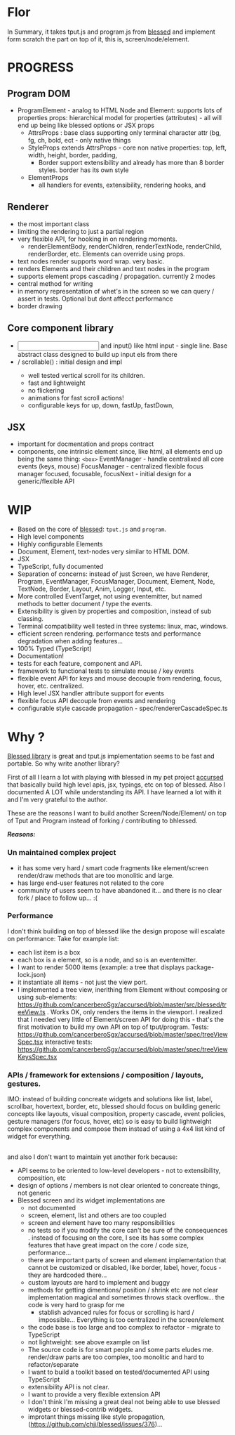 # Flor

In Summary, it takes tput.js and program.js from [blessed](https://github.com/chjj/blessed) and implement form scratch the part on top of it, this is, screen/node/element. 

<!-- toc -->

<!-- tocstop -->

# PROGRESS

## Program DOM 
  * ProgramElement - analog to HTML Node and Element: supports lots of properties 
  props: hierarchical model for properties (attributes) - all will end up being like blessed options or JSX props
    * AttrsProps : base class supporting only terminal character attr (bg, fg, ch, bold, ect - only native things 
    * StyleProps extends AttrsProps - core non native properties: top, left, width, height, border, padding, 
       * Border support extensibility and already has more than 8 border styles. border has its own style
    * ElementProps
       * all handlers for events, extensibility, rendering hooks, and 


## Renderer
  * the most important class
  * limiting the rendering to just a partial region
  * very flexible API, for hooking in on rendering moments. 
    * renderElementBody, renderChildren, renderTextNode, renderChild, renderBorder, etc. Elements can override using props. 
  * text nodes render supports word wrap. very basic.
  * renders Elements and their children and text nodes in the program
  * supports element props cascading / propagation. currently 2 modes
  * central method for writing
  * in memory representation of whet's in the screen so we can query / assert in tests. Optional but dont affecct performance
  * border drawing


## Core component library 
 * <Input> and input()  like html input - single line. Base abstract class designed to build up input els from there
 * <Scrollable> / scrollable() : initial design and impl
    * well tested vertical scroll for its children. 
    * fast and lightweight
    * no flickering 
    * animations for fast scroll actions!
     * configurable keys for up, down, fastUp, fastDown, 

## JSX
* important for docmentation and props contract 
 * components, one intrinsic element since, like html, all elements end up being the same thing: ``<box>``
 EventManager - handle centralixed all core events (keys, mouse)
 FocusManager - centralized flexible focus manager  focused, focusable, focusNext - initial design for a generic/flexible API
  


  
# WIP

 * Based on the core of [blessed](https://github.com/chjj/blessed): `tput.js` and `program`. 
 * High level components
 * Highly configurable Elements
 * Document, Element, text-nodes very similar to HTML DOM. 
 * JSX 
 * TypeScript, fully documented
 * Separation of concerns: instead of just Screen, we have Renderer, Program, EventManager, FocusManager, Document, Element, Node, TextNode, Border, Layout, Anim, Logger, Input, etc. 
 * More controlled EventTarget, not using eventemitter, but named methods to better document / type the events. 
 * Extensibility is given by properties and composition, instead of sub classing. 
 * Terminal compatibility well tested in three systems: linux, mac, windows. 
 * efficient screen rendering. performance tests and performance degradation when adding features... 
 * 100% Typed (TypeScript)
 * Documentation!
 * tests for each feature, component and API. 
 * framework to functional tests to simulate mouse / key events
 * flexible event API for keys and mouse decouple from rendering, focus, hover, etc. centralized. 
 * High level JSX handler attribute support for events 
 * flexible focus API decouple from events and rendering
 * configurable style cascade propagation - spec/rendererCascadeSpec.ts

# Why ?

[Blessed library](https://github.com/chjj/blessed) is great and tput.js implementation seems to be fast and portable. So why write another library?

First of all I learn a lot with playing with blessed in my pet project [accursed](https://github.com/cancerberoSgx/accursed) that basically build high level apis, jsx, typings, etc on top of blessed. Also I documented A LOT while understanding its API. I have learned a lot with it and I'm very grateful to the author. 

These are the reasons I want to build another Screen/Node/Element/ on top of Tput and Program instead of forking / contributing to bhlessed.

***Reasons:*** 

### Un maintained complex project

 * it has some very hard / smart code fragments like element/screen render/draw methods that are too monolitic and large. 
 * has large end-user features not related to the core
 * community of users seem to have abandoned it... and there is no clear fork / place to follow up... :(

### Performance

I don't think building on top of blessed like the design propose will escalate on performance: Take for example list: 

 * each list item is a box
 * each box is a element, so is a node, and so is an eventemitter. 
 * I want to render 5000 items (example: a tree that displays package-lock.json)
 * it instantiate all items - not just the view port. 
 * I implemented a tree view, inerithing from Element without composing or using sub-elements: https://github.com/cancerberoSgx/accursed/blob/master/src/blessed/treeView.ts . Works OK, only renders the items in the viewport. I realized that I needed very little of Element/screen API for doing this - that's the first motivation to build my own API on top of tput/program. Tests: https://github.com/cancerberoSgx/accursed/blob/master/spec/treeViewSpec.tsx  interactive tests: https://github.com/cancerberoSgx/accursed/blob/master/spec/treeViewKeysSpec.tsx
 
 ### APIs / framework for extensions / composition / layouts, gestures. 

 IMO: instead of building concreate widgets and solutions like list, label, scrollbar, hovertext, border, etc, blessed should focus on building generic concepts like layouts, visual composition, property cascade, event policies, gesture managers (for focus, hover, etc) so is easy to build lightweight complex components and compose them instead of using a 4x4 list kind of widget for everything. 

##

and also I don't want to maintain yet another fork because: 

 * API seems to be oriented to low-level developers - not to extensibility, composition, etc
 * design of options / members is not clear oriented to concreate things, not generic
 * Blessed screen and its widget implementations are 
   * not documented
   * screen, element, list and others are too coupled
   * screen and element have too many responsibilities
   * no tests so if you modify the core can't be sure of the consequences . 
   instead of focusing on the core, I see its has some complex features that have great impact on the core / code size, performance... 
   * there are important parts of screen and element implementation that cannot be customized or disabled, like border, label, hover, focus - they are hardcoded there... 
   * custom layouts are hard to implement and buggy
   * methods for getting dimentions/ position / shrink etc are not clear implementation magical and sometimes throws stack overflow... the code is very hard to grasp for me
     + stablish advanced rules for focus or scrolling is hard / impossible... Everything is too centralized in the screen/element
   * the code base is too large and too complex to refactor - migrate to TypeScript
   * not lightweight: see above example on list
   * The source code is for smart people and some parts eludes me. render/draw parts are too complex, too monolitic and hard to refactor/separate
   * I want to build a toolkit based on tested/documented API using TypeScript 
   * extensibility API is not clear. 
   * I want to provide a very flexible extension API
   * I don't think I'm missing a great deal not being able to use blessed widgets or blessed-contrib widgets. 
   * improtant things missing like style propagation,  (https://github.com/chjj/blessed/issues/376)... 





